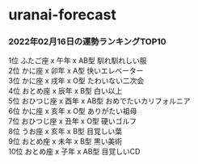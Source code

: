 # uranai-forecast

### 2022年02月16日の運勢ランキングTOP10
1位	ふたご座 x 午年 x AB型	馴れ馴れしい服<br>2位	かに座 x 卯年 x A型	快いエレベーター <br>3位	かに座 x 戌年 x O型	たわいない二次会<br>4位	おとめ座 x 辰年 x B型	白い以上<br>5位	おひつじ座 x 酉年 x AB型	おめでたいカリフォルニア<br>6位	かに座 x 亥年 x O型	ありがたい祖母<br>7位	おひつじ座 x 丑年 x O型	硬いゴルフ<br>8位	うお座 x 亥年 x B型	目覚しい葉<br>9位	おとめ座 x 未年 x B型	黒い美術<br>10位	おとめ座 x 子年 x AB型	目覚しいCD<br>